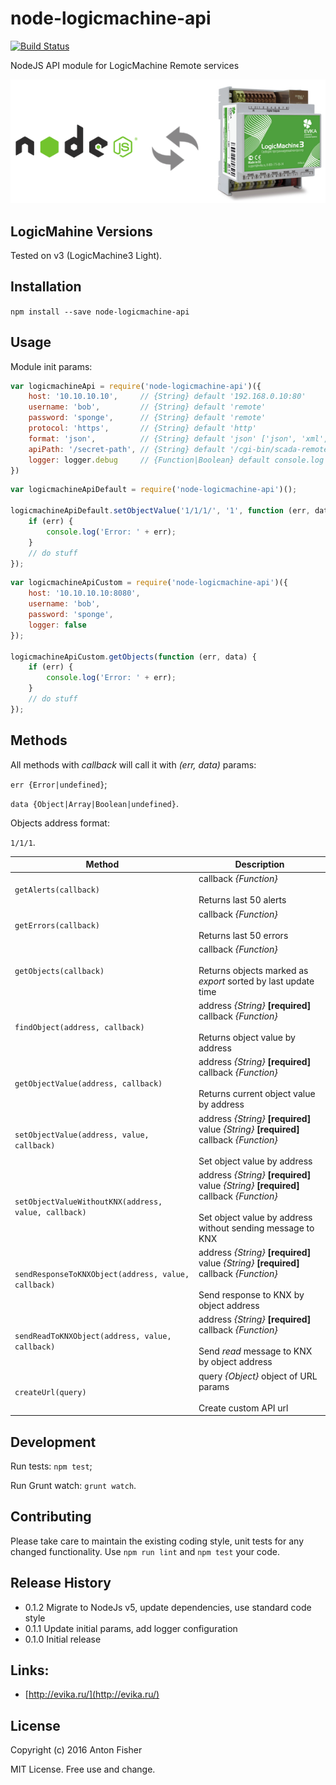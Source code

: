 # node-logicmachine-api

[![Build Status](https://travis-ci.org/antonfisher/node-logicmachine-api.svg)](https://travis-ci.org/antonfisher/node-logicmachine-api)

NodeJS API module for LogicMachine Remote services

![Logo](https://raw.githubusercontent.com/antonfisher/node-logicmachine-api/docs/images/node-lm-api.png)

## LogicMahine Versions

Tested on v3 (LogicMachine3 Light).

## Installation

`npm install --save node-logicmachine-api`

## Usage

Module init params:

```javascript
var logicmachineApi = require('node-logicmachine-api')({
    host: '10.10.10.10',     // {String} default '192.168.0.10:80'
    username: 'bob',         // {String} default 'remote'
    password: 'sponge',      // {String} default 'remote'
    protocol: 'https',       // {String} default 'http'
    format: 'json',          // {String} default 'json' ['json', 'xml', 'rss']
    apiPath: '/secret-path', // {String} default '/cgi-bin/scada-remote/request.cgi'
    logger: logger.debug     // {Function|Boolean} default console.log
})
```

```javascript
var logicmachineApiDefault = require('node-logicmachine-api')();

logicmachineApiDefault.setObjectValue('1/1/1/', '1', function (err, data) {
    if (err) {
        console.log('Error: ' + err);
    }
    // do stuff
});
```

```javascript
var logicmachineApiCustom = require('node-logicmachine-api')({
    host: '10.10.10.10:8080',
    username: 'bob',
    password: 'sponge',
    logger: false
});

logicmachineApiCustom.getObjects(function (err, data) {
    if (err) {
        console.log('Error: ' + err);
    }
    // do stuff
});
```

## Methods

All methods with _callback_ will call it with _(err, data)_ params:

`err {Error|undefined}`;

`data {Object|Array|Boolean|undefined}`.

Objects address format:

`1/1/1`.

|Method|Description|
|---|---|
| `getAlerts(callback)` | callback _{Function}_ <br><br> Returns last 50 alerts |
| `getErrors(callback)` | callback _{Function}_ <br><br> Returns last 50 errors |
| `getObjects(callback)` | callback _{Function}_ <br><br> Returns objects marked as _export_ sorted by last update time |
| `findObject(address, callback)` | address _{String}_ __[required]__ <br> callback _{Function}_ <br><br> Returns object value by address |
| `getObjectValue(address, callback)` | address _{String}_ __[required]__ <br> callback _{Function}_ <br><br> Returns current object value by address |
| `setObjectValue(address, value, callback)` | address _{String}_ __[required]__ <br> value _{String}_ __[required]__ <br> callback _{Function}_ <br><br> Set object value by address |
| `setObjectValueWithoutKNX(address, value, callback)` | address _{String}_ __[required]__ <br> value _{String}_ __[required]__ <br> callback _{Function}_ <br><br> Set object value by address without sending message to KNX |
| `sendResponseToKNXObject(address, value, callback)` | address _{String}_ __[required]__ <br> value _{String}_ __[required]__ <br> callback _{Function}_ <br><br> Send response to KNX by object address |
| `sendReadToKNXObject(address, value, callback)` | address _{String}_ __[required]__ <br> callback _{Function}_ <br><br> Send _read_ message to KNX by object address |
| `createUrl(query)` | query _{Object}_ object of URL params <br><br> Create custom API url |

## Development

Run tests: `npm test`;

Run Grunt watch: `grunt watch`.

## Contributing

Please take care to maintain the existing coding style, unit tests for any changed functionality.
Use `npm run lint` and `npm test` your code.

## Release History

* 0.1.2 Migrate to NodeJs v5, update dependencies, use standard code style
* 0.1.1 Update initial params, add logger configuration
* 0.1.0 Initial release

## Links:
* [http://evika.ru/](http://evika.ru/)

## License
Copyright (c) 2016 Anton Fisher

MIT License. Free use and change.
